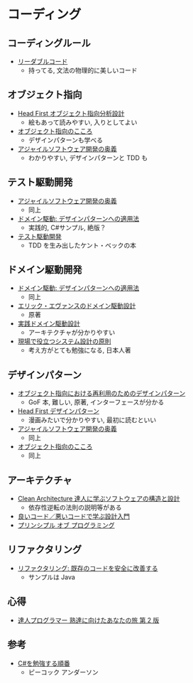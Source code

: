 # コーディング

## コーディングルール

- [リーダブルコード](https://www.oreilly.co.jp/books/9784873115658/)
  - 持ってる, 文法の物理的に美しいコード

## オブジェクト指向

- [Head First オブジェクト指向分析設計](https://www.oreilly.co.jp/books/9784873113494/)
  - 絵もあって読みやすい, 入りとしてよい
- [オブジェクト指向のこころ](https://www.maruzen-publishing.co.jp/item/?book_no=294729)
  - デザインパターンも学べる
- [アジャイルソフトウェア開発の奥義](https://www.sbcr.jp/product/4797347784/)
  - わかりやすい, デザインパターンと TDD も

## テスト駆動開発

- [アジャイルソフトウェア開発の奥義](https://www.sbcr.jp/product/4797347784/)
  - 同上
- [ドメイン駆動: デザインパターンへの適用法](https://ndlsearch.ndl.go.jp/books/R100000002-I000009307504)
  - 実践的, C#サンプル, 絶版？
- [テスト駆動開発](https://shop.ohmsha.co.jp/shopdetail/000000004967/)
  - TDD を生み出したケント・ベックの本

## ドメイン駆動開発

- [ドメイン駆動: デザインパターンへの適用法](https://ndlsearch.ndl.go.jp/books/R100000002-I000009307504)
  - 同上
- [エリック・エヴァンスのドメイン駆動設計](https://www.shoeisha.co.jp/book/detail/9784798126708)
  - 原著
- [実践ドメイン駆動設計](https://www.shoeisha.co.jp/book/detail/9784798131610)
  - アーキテクチャが分かりやすい
- [現場で役立つシステム設計の原則](https://gihyo.jp/book/2017/978-4-7741-9087-7)
  - 考え方がとても勉強になる, 日本人著

## デザインパターン

- [オブジェクト指向における再利用のためのデザインパターン](https://www.sbcr.jp/product/4797311126/)
  - GoF 本, 難しい, 原著, インターフェースが分かる
- [Head First デザインパターン](https://www.oreilly.co.jp/books/9784873119762/)
  - 漫画みたいで分かりやすい, 最初に読むといい
- [アジャイルソフトウェア開発の奥義](https://www.sbcr.jp/product/4797347784/)
  - 同上
- [オブジェクト指向のこころ](https://www.maruzen-publishing.co.jp/item/?book_no=294729)
  - 同上

## アーキテクチャ

- [Clean Architecture 達人に学ぶソフトウェアの構造と設計](https://www.amazon.co.jp/dp/4048930656)
  - 依存性逆転の法則の説明等がある
- [良いコード／悪いコードで学ぶ設計入門](https://www.amazon.co.jp/gp/aw/d/B09Y1MWK9N)
- [プリンシプル オブ プログラミング](https://www.amazon.co.jp/gp/aw/d/B071V7MY82)

## リファクタリング

- [リファクタリング: 既存のコードを安全に改善する](https://www.ohmsha.co.jp/book/9784274224546/)
  - サンプルは Java

## 心得

- [達人プログラマー 熟達に向けたあなたの旅 第 2 版](https://www.ohmsha.co.jp/book/9784274226298/)

## 参考

- [C#を勉強する順番](https://yayoi-kkjp.udemy.com/course/cs-study7step/)
  - ピーコック アンダーソン
